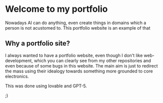 # Welcome to my portfolio

Nowadays AI can do anything, even create things in domains which a person is not acustomed to. This portfolio website is an example of that

## Why a portfolio site?

I always wanted to have a portfolio website, even though I don't like web-development, which you can clearly see from my other repositories and even because of some bugs in this website.
The main aim is just to redirect the mass using their idealogy towards something more grounded to core electronics.

This was done using lovable and GPT-5. 

;)
